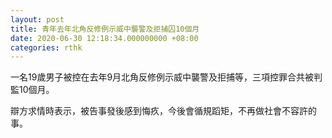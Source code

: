 ```yaml
---
layout: post
title: 青年去年北角反修例示威中襲警及拒捕囚10個月
date: 2020-06-30 12:18:34.000000000 +08:00
categories: rthk
---
```


一名19歲男子被控在去年9月北角反修例示威中襲警及拒捕等，三項控罪合共被判監10個月。

辯方求情時表示，被告事發後感到悔疚，今後會循規蹈矩，不再做社會不容許的事。
